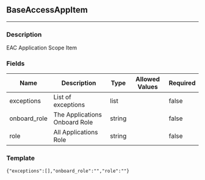## BaseAccessAppItem
---
### Description
EAC Application Scope Item
### Fields
| Name | Description | Type | Allowed Values | Required |
| ---- | ----------- | ---- | -------------- | -------- |
| exceptions | List of exceptions | list |  | false |
| onboard_role | The Applications Onboard Role | string |  | false |
| role | All Applications Role | string |  | false |
### Template
```
{"exceptions":[],"onboard_role":"","role":""}
```
